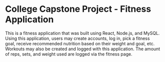 # College Capstone Project - Fitness Application

This is a fitness application that was built using React, Node.js, and MySQL. 
Using this application, users may create accounts, log in, pick a fitness goal, receive recommended nutrition based on their weight and goal, etc.
Workouts may also be created and logged with this application. The amount of reps, sets, and weight used are logged via the fitness page.

